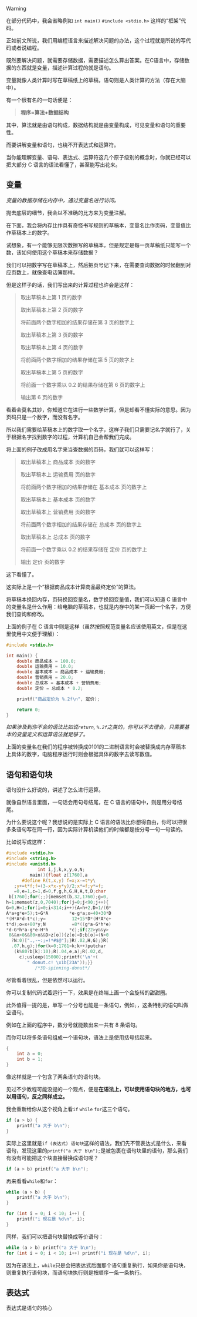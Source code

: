 > [!WARNING]
> 在部分代码中，我会省略例如 `int main()` `#include <stdio.h>` 这样的“框架”代码。

正如前文所说，我们用编程语言来描述解决问题的办法，这个过程就是所说的写代码或者说编程。

既然要解决问题，就需要存储数据，需要描述怎么算出答案。在C语言中，存储数据的东西就是变量，描述计算过程的就是语句。

变量就像人类计算时写在草稿纸上的草稿，语句则是人类计算的方法（存在大脑中）。

有一个很有名的一句话便是：

> **程序=算法+数据结构**

其中，算法就是由语句构成，数据结构就是由变量构成，可见变量和语句的重要性。

而要讲解变量和语句，也绕不开表达式和运算符。

当你能理解变量、语句、表达式、运算符这几个原子级别的概念时，你就已经可以把大部分 C 语言的语法看懂了，甚至能写出花来。

## 变量

*变量的数据存储在内存中，通过变量名进行访问。*

抛去底层的细节，我会以不准确的比方来为变量注解。

在下面，我会将内存比作具有奇怪书写规则的草稿本，变量名比作页码，变量值比作草稿本上的数字。

试想象，有一个能够无限次数擦写的草稿本，但是规定是每一页草稿纸只能写一个数，该如何使用这个草稿本来存储数据？

我们可以把数字写在草稿本上，然后把页号记下来，在需要查询数据的时候翻到对应页数上，就像查电话簿那样。

但是这样子的话，我们写出来的计算过程也许会是这样：

> 取出草稿本上第 1 页的数字
> 
> 取出草稿本上第 2 页的数字
> 
> 将前面两个数字相加的结果存储在第 3 页的数字上
> 
> 取出草稿本上第 3 页的数字
> 
> 取出草稿本上第 4 页的数字
>
> 将前面两个数字相加的结果存储在第 5 页的数字上
> 
> 取出草稿本上第 5 页的数字
>
> 将前面一个数字乘以 0.2 的结果存储在第 6 页的数字上
> 
> 输出第 6 页的数字

看着会莫名其妙，你知道它在进行一些数学计算，但是却看不懂实际的意思。因为页码只是一个数字，而没有名字。

所以我们需要给草稿本上的数字取一个名字，这样子我们只需要记名字就行了，关于根据名字找到数字的过程，计算机自己会帮我们完成。

将上面的例子改成用名字来当查数据的页码，我们就可以这样写：

> 取出草稿本上 商品成本 页的数字
> 
> 取出草稿本上 运输费用 页的数字
> 
> 将前面两个数字相加的结果存储在 基本成本 页的数字上
> 
> 取出草稿本上 基本成本 页的数字
> 
> 取出草稿本上 营销费用 页的数字
>
> 将前面两个数字相加的结果存储在 总成本 页的数字上
> 
> 取出草稿本上 总成本 页的数字
>
> 将前面一个数字乘以 0.2 的结果存储在 定价 页的数字上
> 
> 输出 定价 页的数字

这下看懂了。

这实际上是一个“根据商品成本计算商品最终定价”的算法。

将草稿本换回内存，页码换回变量名，数字换回变量值，我们可以知道 C 语言中的变量名是什么作用：给电脑的草稿本，也就是内存中的某一页起一个名字，方便我们查询和修改。

上面的例子在 C 语言中则是这样（虽然按照规范变量名应该使用英文，但是在这里使用中文便于理解）：

```c
#include <stdio.h>

int main() {
    double 商品成本 = 100.0;
    double 运输费用 = 10.0;
    double 基本成本 = 商品成本 + 运输费用;
    double 营销费用 = 20.0;
    double 总成本 = 基本成本 + 营销费用;
    double 定价 = 总成本 * 0.2;

    printf("商品定价为 %.2f\n", 定价);

    return 0;
}
```

*如果涉及到你不会的语法比如说`return`, `%.2f`之类的，你可以不去理会，只需要基本的变量定义和运算语法就足够了。*

上面的变量名在我们的程序被转换成0101的二进制语言时会被替换成内存草稿本上具体的数字，电脑程序运行时则会根据具体的数字去读写数值。

## 语句和语句块

语句没什么好说的，讲述了怎么进行运算。

就像自然语言里面，一句话会用句号结尾，在 C 语言的语句中，则是用分号结尾。

为什么要说这个呢？我想说的是实际上 C 语言的语法比你想得自由，你可以把很多条语句写在同一行，因为实际计算机读他们的时候都是按分号一句一句读的。

比如说写成这样：

```c
#include <stdio.h>
#include <string.h>
#include <unistd.h>
            int i,j,k,x,y,o,N;
         main(){float z[1760],a
      #define R(t,x,y) f=x;x-=t*y\
   ;y+=t*f;f=(3-x*x-y*y)/2;x*=f;y*=f;
   =0,e=1,c=1,d=0,f,g,h,G,H,A,t,D;char
 b[1760];for(;;){memset(b,32,1760);g=0,
h=1;memset(z,0,7040);for(j=0;j<90;j++){
G=0,H=1;for(i=0;i<314;i++){A=h+2,D=1/(G*
A*a+g*e+5);t=G*A        *e-g*a;x=40+30*D
*(H*A*d-t*c);y=          12+15*D*(H*A*c+
t*d);o=x+80*y;N          =8*((g*a-G*h*e)
*d-G*h*a-g*e-H*h        *c);if(22>y&&y>
 0&&x>0&&80>x&&D>z[o]){z[o]=D;b[o]=(N>0
  ?N:0)[".,-~:;=!*#$@"];}R(.02,H,G);}R(
  .07,h,g);}for(k=0;1761>k;k++)putchar
   (k%80?b[k]:10);R(.04,e,a);R(.02,d,
     c);usleep(15000);printf('\n'+(
        " donut.c! \x1b[23A"));}}
           /*3D-spinning-donut*/
```

尽管看着很乱，但是依然可以运行。

你可以复制代码试着运行一下，效果是在终端上画一个会旋转的甜甜圈。

此外值得一提的是，单写一个分号也能是一条语句，例如`;`，这条特别的语句叫做空语句。

例如在上面的程序中，数分号就能数出来一共有 8 条语句。

而你可以将多条语句组成一个语句块，语法上是使用括号括起来。

```c
{
    int a = 0;
    int b = 1;
}
```

像这样就是一个包含了两条语句的语句块。

见过不少教程可能没提的一个观点，便是**在语法上，可以使用语句块的地方，也可以用语句，反之同样成立。**

我会重新给你从这个视角上看`if` `while` `for`这三个语句。

```c
if (a > b) {
    printf("a 大于 b\n");
}
```

实际上这里就是`if (表达式) 语句块`这样的语法，我们先不管表达式是什么，来看语句，发现这里的`printf("a 大于 b\n");`是被包裹在语句块里的语句，那么我们有没有可能把这个块直接替换成语句呢？

```c
if (a > b) printf("a 大于 b\n");
```

再来看看`while`和`for`：

```c
while (a > b) {
    printf("a 大于 b\n");
}

for (int i = 0; i < 10; i++) {
    printf("i 现在是 %d\n", i);
}
```

同样，我们可以把语句块替换成等价语句：

```c
while (a > b) printf("a 大于 b\n");
for (int i = 0; i < 10; i++) printf("i 现在是 %d\n", i);
```

因为在语法上，`while`只是会把表达式后面那个语句重复执行，如果你是语句块，则重复执行语句块，而语句块执行则是按顺序一条一条执行。

## 表达式

表达式是语句的核心